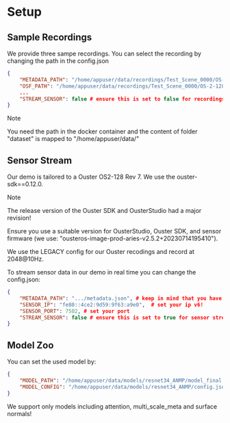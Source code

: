 # Setup
## Sample Recordings
We provide three sampe recordings.
You can select the recording by changing the path in the config.json
```json
{
    "METADATA_PATH": "/home/appuser/data/recordings/Test_Scene_0000/OS-2-128-992317000331-2048x10.json",
    "OSF_PATH": "/home/appuser/data/recordings/Test_Scene_0000/OS-2-128-992317000331-2048x10.osf",
    ...
    "STREAM_SENSOR": false # ensure this is set to false for recordings
}
```
> [!NOTE]
> You need the path in the docker container and the content of folder "dataset" is mapped to "/home/appuser/data/"

## Sensor Stream
Our demo is tailored to a Ouster OS2-128 Rev 7. We use the ouster-sdk==0.12.0. 
> [!NOTE]
> The release version of the Ouster SDK and OusterStudio had a major revision!
> 
> Ensure you use a suitable version for OusterStudio, Ouster SDK, and sensor firmware (we use: "ousteros-image-prod-aries-v2.5.2+20230714195410").
> 
> We use the LEGACY config for our Ouster recodings and record at 2048@10Hz.

To stream sensor data in our demo in real time you can change the config.json:
```json
{
    "METADATA_PATH": ".../metadata.json", # keep in mind that you have to initialize the sensor and create a meta data json!
    "SENSOR_IP": "fe80::4ce2:9d59:9f63:a9e0",  # set your ip v6!
    "SENSOR_PORT": 7502, # set your port
    "STREAM_SENSOR": false # ensure this is set to true for sensor streaming
}
```

## Model Zoo
You can set the used model by:
```json
{
    "MODEL_PATH": "/home/appuser/data/models/resnet34_ANMP/model_final.pth",
    "MODEL_CONFIG": "/home/appuser/data/models/resnet34_ANMP/config.json",
}
```

We support only models including attention, multi_scale_meta and surface normals!

